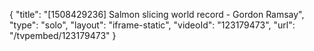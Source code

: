 {
    "title": "[1508429236] Salmon slicing world record - Gordon Ramsay",
    "type": "solo",
    "layout": "iframe-static",
    "videoId": "123179473",
    "url": "\/tvpembed\/123179473"
}